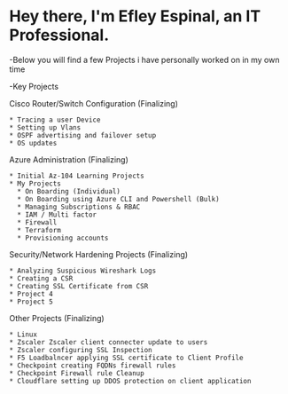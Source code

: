 # Hey there, I'm Efley Espinal, an IT Professional. 

-Below you will find a few Projects i have personally worked on in my own time

-Key Projects

 Cisco Router/Switch Configuration (Finalizing)
  
    * Tracing a user Device
    * Setting up Vlans 
    * OSPF advertising and failover setup
    * OS updates  
    
  Azure Administration (Finalizing)
  
    * Initial Az-104 Learning Projects
    * My Projects
      * On Boarding (Individual)
      * On Boarding using Azure CLI and Powershell (Bulk)
      * Managing Subscriptions & RBAC
      * IAM / Multi factor
      * Firewall
      * Terraform
      * Provisioning accounts 

    
  Security/Network Hardening Projects (Finalizing)
  
    * Analyzing Suspicious Wireshark Logs
    * Creating a CSR
    * Creating SSL Certificate from CSR
    * Project 4
    * Project 5

    
  Other Projects (Finalizing)
  
    * Linux
    * Zscaler Zscaler client connecter update to users
    * Zscaler configuring SSL Inspection 
    * F5 Loadbalncer applying SSL certificate to Client Profile 
    * Checkpoint creating FQDNs firewall rules 
    * Checkpoint Firewall rule Cleanup
    * Cloudflare setting up DDOS protection on client application 

